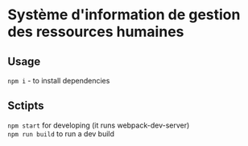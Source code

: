 # Système d'information de gestion des ressources humaines

## Usage
`npm i` - to install dependencies

## Sctipts 
`npm start` for developing (it runs webpack-dev-server)  
`npm run build` to run a dev build  